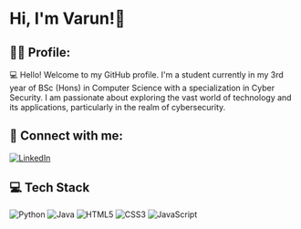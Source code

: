 # Hi, I'm Varun!👋

<h2>👨‍💻 Profile:</h2>
💻 Hello! Welcome to my GitHub profile. I'm a student currently in my 3rd year of BSc (Hons) in Computer Science with a specialization in Cyber Security. I am passionate about exploring the vast world of technology and its applications, particularly in the realm of cybersecurity.

## 🤳 Connect with me:
<a href="https://www.linkedin.com/in/varun-senthilkumar/">
        <img alt="LinkedIn" title="My LinkedIn Profile" src="https://img.shields.io/badge/LinkedIn-informational?style=for-the-badge&logo=linkedin&logoColor=white&color=0A66C2">
    </a>

## 💻 Tech Stack
![Python](https://img.shields.io/badge/python-3670A0?style=for-the-badge&logo=python&logoColor=ffdd54)
![Java](https://img.shields.io/badge/java-%23ED8B00.svg?style=for-the-badge&logo=openjdk&logoColor=white)
![HTML5](https://img.shields.io/badge/html5-%23E34F26.svg?style=for-the-badge&logo=html5&logoColor=white)
![CSS3](https://img.shields.io/badge/css3-%231572B6.svg?style=for-the-badge&logo=css3&logoColor=white)
![JavaScript](https://img.shields.io/badge/javascript-%23323330.svg?style=for-the-badge&logo=javascript&logoColor=%23F7DF1E)
